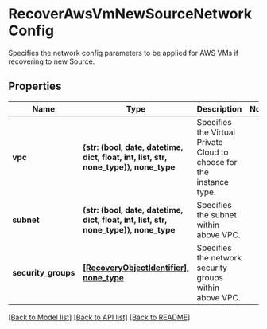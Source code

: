 # RecoverAwsVmNewSourceNetworkConfig

Specifies the network config parameters to be applied for AWS VMs if recovering to new Source.

## Properties
Name | Type | Description | Notes
------------ | ------------- | ------------- | -------------
**vpc** | **{str: (bool, date, datetime, dict, float, int, list, str, none_type)}, none_type** | Specifies the Virtual Private Cloud to choose for the instance type. | 
**subnet** | **{str: (bool, date, datetime, dict, float, int, list, str, none_type)}, none_type** | Specifies the subnet within above VPC. | 
**security_groups** | [**[RecoveryObjectIdentifier], none_type**](RecoveryObjectIdentifier.md) | Specifies the network security groups within above VPC. | 

[[Back to Model list]](../README.md#documentation-for-models) [[Back to API list]](../README.md#documentation-for-api-endpoints) [[Back to README]](../README.md)


